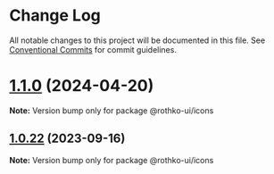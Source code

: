 # Change Log

All notable changes to this project will be documented in this file.
See [Conventional Commits](https://conventionalcommits.org) for commit guidelines.

# [1.1.0](https://github.com/luxo-ai/rothko-ui/compare/@rothko-ui/icons@1.0.22...@rothko-ui/icons@1.1.0) (2024-04-20)

**Note:** Version bump only for package @rothko-ui/icons





## [1.0.22](https://github.com/luxo-ai/rothko-ui/compare/@rothko-ui/icons@1.0.21...@rothko-ui/icons@1.0.22) (2023-09-16)

**Note:** Version bump only for package @rothko-ui/icons
